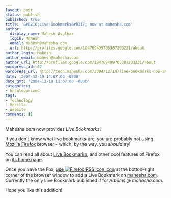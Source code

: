 ```yaml
---
layout: post
status: publish
published: true
title: '&#8216;Live Bookmarks&#8217; now at mahesha.com'
author:
  display_name: Mahesh Asolkar
  login: Mahesh
  email: mahesh@mahesha.com
  url: http://profiles.google.com/104769499705387203231/about
author_login: Mahesh
author_email: mahesh@mahesha.com
author_url: http://profiles.google.com/104769499705387203231/about
wordpress_id: 47
wordpress_url: http://tech.mahesha.com/2004/12/19/live-bookmarks-now-at-maheshacom/
date: '2004-12-19 14:07:00 -0800'
date_gmt: '2004-12-19 11:07:00 -0800'
categories:
- Uncategorized
tags:
- Technology
- Mozilla
- Website
comments: []
---
```

<p>Mahesha.com now provides <i>Live Bookmarks</i>!</p>
<p>If you don't know what live bookmarks are, you are probably not using <a href="http://www.spreadfirefox.com/?q=affiliates&id=4501&t=68">Mozilla Firefox</a> browser - which, by the way, you <i>should</i> try!</p>
<p>You can read all about <a href="http://www.mozilla.org/products/firefox/live-bookmarks.html">Live Bookmarks</a>, and other cool features of Firefox on <a href="http://www.mozilla.org/products/firefox/central.html">its home page</a>.</p>
<p>Once you have the Fox, <a href="http://www.mahesha.com/images/lv_bmks.png">use <img src="http://www.mozilla.org/images/screen-firefox-rss-icon.png" border="0" alt="Firefox RSS icon"/> icon</a> at the botton-right corner of the browser window to add a Live Bookmark on <a href="http://www.mahesha.com">mahesha.com</a>. Currently the only Live Bookmark published if for <i>Albums @ mahesha.com</i>.</p>
<p>Hope you like this addition!</p>
